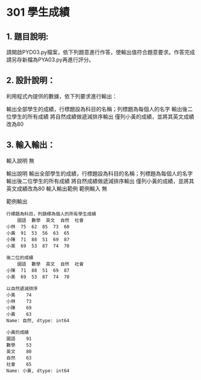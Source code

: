 # 301 學生成績
## 1. 題目說明:
請開啟PYD03.py檔案，依下列題意進行作答，使輸出值符合題意要求。作答完成請另存新檔為PYA03.py再進行評分。

## 2. 設計說明：
利用程式內提供的數據，依下列要求進行輸出：

輸出全部學生的成績，行標題設為科目的名稱；列標題為每個人的名字
輸出後二位學生的所有成績
將自然成績做遞減排序輸出
僅列小黃的成績，並將其英文成績改為80
## 3. 輸入輸出：
輸入說明
無

輸出說明
輸出全部學生的成績，行標題設為科目的名稱；列標題為每個人的名字
輸出後二位學生的所有成績
將自然成績做遞減排序輸出
僅列小黃的成績，並將其英文成績改為80
輸入輸出範例
範例輸入
無

範例輸出
```
行標題為科目，列題標為個人的所有學生成績
    國語  數學  英文  自然  社會
小林  75  62  85  73  60
小黃  91  53  56  63  65
小陳  71  88  51  69  87
小美  69  53  87  74  70

後二位的成績
    國語  數學  英文  自然  社會
小陳  71  88  51  69  87
小美  69  53  87  74  70

以自然遞減排序
小美    74
小林    73
小陳    69
小黃    63
Name: 自然, dtype: int64

小黃的成績
國語    91
數學    53
英文    80
自然    63
社會    65
Name: 小黃, dtype: int64
```
